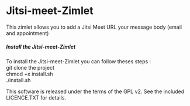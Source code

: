 # Jitsi-meet-Zimlet

This zimlet allows you to add a Jitsi Meet URL your message body (email and appointment)  

##### Install the Jitsi-meet-Zimlet
To install the Jitsi-meet-Zimlet you can follow theses steps :  
    git clone the project  
    chmod +x install.sh  
    ./install.sh  

This software is released under the terms of the GPL v2.
See the included LICENCE.TXT for details.
